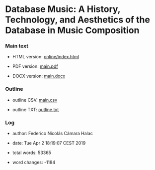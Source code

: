 
# Database Music: A History, Technology, and Aesthetics of the Database in Music Composition

### Main text

- HTML version: [online/index.html](online/index.html)

- PDF version: [main.pdf](main.pdf)

- DOCX version: [main.docx](main.docx)

### Outline

- outline CSV: [main.csv](main.csv)

- outline TXT: [outline.txt](outline.txt)

### Log

- author: Federico Nicolás Cámara Halac

- date: Tue Apr  2 18:19:07 CEST 2019

- total words: 53365

- word changes: -1184
